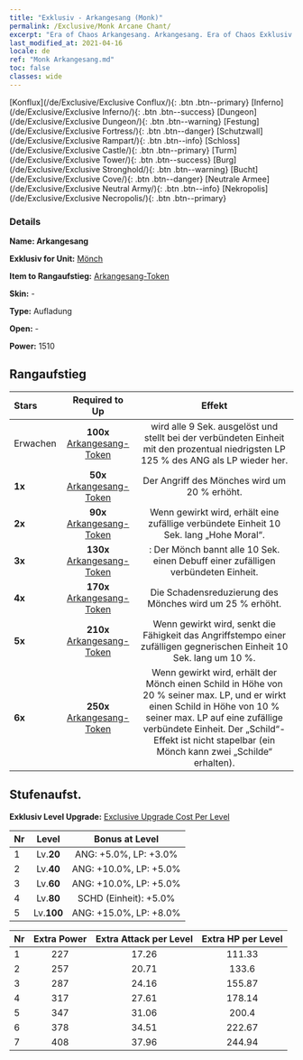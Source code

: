 ```yaml
---
title: "Exklusiv - Arkangesang (Monk)"
permalink: /Exclusive/Monk Arcane Chant/
excerpt: "Era of Chaos Arkangesang. Arkangesang. Era of Chaos Exklusiv Arkangesang. Mönch Exklusiv."
last_modified_at: 2021-04-16
locale: de
ref: "Monk Arkangesang.md"
toc: false
classes: wide
---
```

 [Konflux](/de/Exclusive/Exclusive Conflux/){: .btn .btn--primary} [Inferno](/de/Exclusive/Exclusive Inferno/){: .btn .btn--success} [Dungeon](/de/Exclusive/Exclusive Dungeon/){: .btn .btn--warning} [Festung](/de/Exclusive/Exclusive Fortress/){: .btn .btn--danger} [Schutzwall](/de/Exclusive/Exclusive Rampart/){: .btn .btn--info} [Schloss](/de/Exclusive/Exclusive Castle/){: .btn .btn--primary} [Turm](/de/Exclusive/Exclusive Tower/){: .btn .btn--success} [Burg](/de/Exclusive/Exclusive Stronghold/){: .btn .btn--warning} [Bucht](/de/Exclusive/Exclusive Cove/){: .btn .btn--danger} [Neutrale Armee](/de/Exclusive/Exclusive Neutral Army/){: .btn .btn--info} [Nekropolis](/de/Exclusive/Exclusive Necropolis/){: .btn .btn--primary} 

### Details
 **Name: Arkangesang** 

 **Exklusiv for Unit:** [Mönch](/de/units/Monk/) 

 **Item to Rangaufstieg:** [Arkangesang-Token](/de/Items/con_915/)

 **Skin:** -

 **Type:** Aufladung

 **Open:** -

 **Power:** 1510

## Rangaufstieg

  |     Stars    |  Required to Up | Effekt |
  |:-------------|:---------------:|:---------------:|
  |  Erwachen  | **100x** [Arkangesang-Token](/de/Items/con_915/) | <Predigt> wird alle 9 Sek. ausgelöst und stellt bei der verbündeten Einheit mit den prozentual niedrigsten LP 125 % des ANG als LP wieder her. |
  | **1x** <i class="fas fa-star"/> | **50x** [Arkangesang-Token](/de/Items/con_915/) | Der Angriff des Mönches wird um 20 % erhöht. |
  | **2x** <i class="fas fa-star"/> | **90x** [Arkangesang-Token](/de/Items/con_915/) | Wenn <Predigt> gewirkt wird, erhält eine zufällige verbündete Einheit 10 Sek. lang „Hohe Moral“. |
  | **3x** <i class="fas fa-star"/> | **130x** [Arkangesang-Token](/de/Items/con_915/) | <Hingabe>: Der Mönch bannt alle 10 Sek. einen Debuff einer zufälligen verbündeten Einheit. |
  | **4x** <i class="fas fa-star"/> | **170x** [Arkangesang-Token](/de/Items/con_915/) | Die Schadensreduzierung des Mönches wird um 25 % erhöht. |
  | **5x** <i class="fas fa-star"/> | **210x** [Arkangesang-Token](/de/Items/con_915/) | Wenn <Predigt> gewirkt wird, senkt die Fähigkeit das Angriffstempo einer zufälligen gegnerischen Einheit 10 Sek. lang um 10 %. |
  | **6x** <i class="fas fa-star"/> | **250x** [Arkangesang-Token](/de/Items/con_915/) | Wenn <Hingabe> gewirkt wird, erhält der Mönch einen Schild in Höhe von 20 % seiner max. LP, und er wirkt einen Schild in Höhe von 10 % seiner max. LP auf eine zufällige verbündete Einheit. Der „Schild“-Effekt ist nicht stapelbar (ein Mönch kann zwei „Schilde“ erhalten). |


## Stufenaufst.
 **Exklusiv Level Upgrade:** [Exclusive Upgrade Cost Per Level](/Exclusive/ExclusiveUpgradeCostPerLevel/)

  |  Nr  |   Level  | Bonus at Level |
  |:-----|:--------:|:--------------:|
  | 1 | Lv.**20** | ANG: +5.0%, LP: +3.0% |
  | 2 | Lv.**40** | ANG: +10.0%, LP: +5.0% |
  | 3 | Lv.**60** | ANG: +10.0%, LP: +5.0% |
  | 4 | Lv.**80** | SCHD (Einheit): +5.0% |
  | 5 | Lv.**100** | ANG: +15.0%, LP: +8.0% |


  |  Nr  |  Extra Power | Extra Attack per Level | Extra HP per Level |
  |:-----|:--------:|:--------:|:--------:|
  | 1 | 227 | 17.26 | 111.33 |
  | 2 | 257 | 20.71 | 133.6 |
  | 3 | 287 | 24.16 | 155.87 |
  | 4 | 317 | 27.61 | 178.14 |
  | 5 | 347 | 31.06 | 200.4 |
  | 6 | 378 | 34.51 | 222.67 |
  | 7 | 408 | 37.96 | 244.94 |


